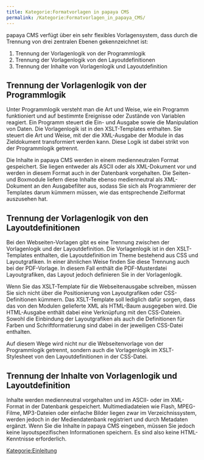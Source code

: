 ```yaml
---
title: Kategorie:Formatvorlagen in papaya CMS
permalink: /Kategorie:Formatvorlagen_in_papaya_CMS/
---
```


papaya CMS verfügt über ein sehr flexibles Vorlagensystem, dass durch die Trennung von drei zentralen Ebenen gekennzeichnet ist:

1.  Trennung der Vorlagenlogik von der Programmlogik
2.  Trennung der Vorlagenlogik von den Layoutdefinitionen
3.  Trennung der Inhalte von Vorlagenlogik und Layoutdefinition

Trennung der Vorlagenlogik von der Programmlogik
------------------------------------------------

Unter Programmlogik versteht man die Art und Weise, wie ein Programm funktioniert und auf bestimmte Ereignisse oder Zustände von Variablen reagiert. Ein Programm steuert die Ein- und Ausgabe sowie die Manipulation von Daten. Die Vorlagenlogik ist in den XSLT-Templates enthalten. Sie steuert die Art und Weise, mit der die XML-Ausgabe der Module in das Zieldokument transformiert werden kann. Diese Logik ist dabei strikt von der Programmlogik getrennt.

Die Inhalte in papaya CMS werden in einem medienneutralen Format gespeichert. Sie liegen entweder als ASCII oder als XML-Dokument vor und werden in diesem Format auch in der Datenbank vorgehalten. Die Seiten- und Boxmodule liefern diese Inhalte ebenso medienneutral als XML-Dokument an den Ausgabefilter aus, sodass Sie sich als Programmierer der Templates darum kümmern müssen, wie das entsprechende Zielformat auszusehen hat.

Trennung der Vorlagenlogik von den Layoutdefinitionen
-----------------------------------------------------

Bei den Webseiten-Vorlagen gibt es eine Trennung zwischen der Vorlagenlogik und der Layoutdefinition. Die Vorlagenlogik ist in den XSLT-Templates enthalten, die Layoutdefinition im Theme bestehend aus CSS und Layoutgrafiken. In einer ähnlichen Weise finden Sie diese Trennung auch bei der PDF-Vorlage. In diesem Fall enthält die PDF-Musterdatei Layoutgrafiken, das Layout jedoch definieren Sie in der Vorlagenlogik.

Wenn Sie das XSLT-Template für die Webseitenausgabe schreiben, müssen Sie sich nicht über die Positionierung von Layoutgrafiken oder CSS-Definitionen kümmern. Das XSLT-Template soll lediglich dafür sorgen, dass das von den Modulen gelieferte XML als HTML-Baum ausgegeben wird. Die HTML-Ausgabe enthält dabei eine Verknüpfung mit den CSS-Dateien. Sowohl die Einbindung der Layoutgrafiken als auch die Definitionen für Farben und Schriftformatierung sind dabei in der jeweiligen CSS-Datei enthalten.

Auf diesem Wege wird nicht nur die Webseitenvorlage von der Programmlogik getrennt, sondern auch die Vorlagenlogik im XSLT-Stylesheet von den Layoutdefinitionen in der CSS-Datei.

Trennung der Inhalte von Vorlagenlogik und Layoutdefinition
-----------------------------------------------------------

Inhalte werden medienneutral vorgehalten und im ASCII- oder im XML-Format in der Datenbank gespeichert. Multimediadateien wie Flash, MPEG-Filme, MP3-Dateien oder einfache Bilder liegen zwar im Verzeichnissystem, werden jedoch in der Mediendatenbank registriert und durch Metadaten ergänzt. Wenn Sie die Inhalte in papaya CMS eingeben, müssen Sie jedoch keine layoutspezifischen Informationen speichern. Es sind also keine HTML-Kenntnisse erforderlich.

[Kategorie:Einleitung](/Kategorie:Einleitung )